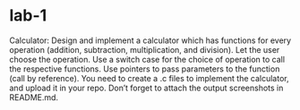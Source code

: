 # lab-1


Calculator: Design and implement a calculator which has functions for every operation (addition, subtraction, multiplication, and division). Let the user choose the operation. 
Use a switch case for the choice of operation to call the respective functions. Use pointers to pass parameters to the function (call by reference).
You need to create a .c files to implement the calculator, and upload it in your repo. Don’t forget to attach the output screenshots in README.md.
